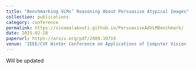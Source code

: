 ```yaml
---
title: "Benchmarking VLMs’ Reasoning About Persuasive Atypical Images"
collection: publications
category: conference
permalink: https://sinamalakouti.github.io/PersuasiveAdVLMBenchmark/
date: 2025-02-28
paperurl: https://arxiv.org/pdf/2409.10719
venue: 'IEEE/CVF Winter Conference on Applications of Computer Vision (WACV)'
---
```


Will be updated

